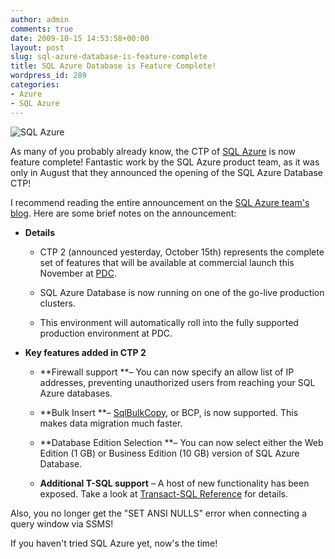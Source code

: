 ```yaml
---
author: admin
comments: true
date: 2009-10-15 14:53:58+00:00
layout: post
slug: sql-azure-database-is-feature-complete
title: SQL Azure Database is Feature Complete!
wordpress_id: 289
categories:
- Azure
- SQL Azure
---
```


![SQL Azure](https://wadewegner.blob.core.windows.net/wordpress/2009/10/image_22.png) 

As many of you probably already know, the CTP of [SQL Azure](http://www.microsoft.com/azure/sql.mspx) is now feature complete! Fantastic work by the SQL Azure product team, as it was only in August that they announced the opening of the SQL Azure Database CTP!

 

I recommend reading the entire announcement on the [SQL Azure team's blog](http://blogs.msdn.com/ssds/default.aspx). Here are some brief notes on the announcement:

 

  
  * **Details**             
    * CTP 2 (announced yesterday, October 15th) represents the complete set of features that will be available at commercial launch this November at [PDC](http://microsoftpdc.com/). 
       
    * SQL Azure Database is now running on one of the go-live production clusters. 
       
    * This environment will automatically roll into the fully supported production environment at PDC. 
       
   
  * **Key features added in CTP 2**             
    * **Firewall support **– You can now specify an allow list of IP addresses, preventing unauthorized users from reaching your SQL Azure databases. 
       
    * **Bulk Insert **– [SqlBulkCopy](http://msdn.microsoft.com/en-us/library/system.data.sqlclient.sqlbulkcopy.aspx), or BCP, is now supported. This makes data migration much faster. 
       
    * **Database Edition Selection **– You can now select either the Web Edition (1 GB) or Business Edition (10 GB) version of SQL Azure Database. 
       
    * **Additional T-SQL support** – A host of new functionality has been exposed. Take a look at [Transact-SQL Reference](http://msdn.microsoft.com/en-us/library/ee336281.aspx) for details. 
       
 

Also, you no longer get the "SET ANSI NULLS" error when connecting a query window via SSMS!

 

If you haven't tried SQL Azure yet, now's the time!
